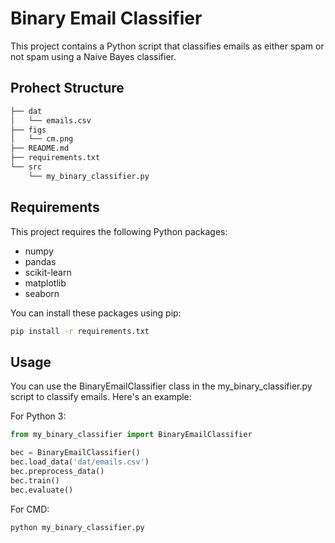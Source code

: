 # Binary Email Classifier

This project contains a Python script that classifies emails as either spam or not spam using a Naive Bayes classifier.

## Prohect Structure

```bash
├── dat                                                                                                  │
│   └── emails.csv                                                                                       │
├── figs                                                                                                 │
│   └── cm.png                                                                                           │
├── README.md                                                                                            │
├── requirements.txt                                                                                     │
└── src                                                                                                  │
    └── my_binary_classifier.py 
```


## Requirements

This project requires the following Python packages:

- numpy
- pandas
- scikit-learn
- matplotlib
- seaborn

You can install these packages using pip:

```bash
pip install -r requirements.txt
```

## Usage

You can use the BinaryEmailClassifier class in the my_binary_classifier.py script to classify emails. Here's an example:

For Python 3:


```python
from my_binary_classifier import BinaryEmailClassifier

bec = BinaryEmailClassifier()
bec.load_data('dat/emails.csv')
bec.preprocess_data()
bec.train()
bec.evaluate()
```

For CMD:

```bash
python my_binary_classifier.py
```